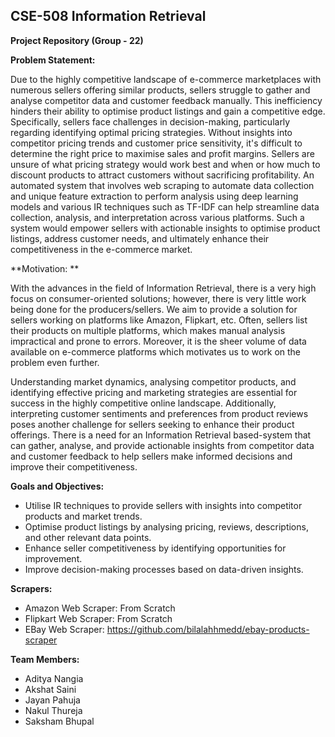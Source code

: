 CSE-508 Information Retrieval
--------------------------------------
**Project Repository (Group - 22)**

**Problem Statement:**

Due to the highly competitive landscape of e-commerce marketplaces with numerous sellers offering similar products, sellers struggle to gather and analyse competitor data and customer feedback manually. This inefficiency hinders their ability to optimise product listings and gain a competitive edge. Specifically, sellers face challenges in decision-making, particularly regarding identifying optimal pricing strategies. Without insights into competitor pricing trends and customer price sensitivity, it's difficult to determine the right price to maximise sales and profit margins. Sellers are unsure of what pricing strategy would work best and when or how much to discount products to attract customers without sacrificing profitability. An automated system that involves web scraping to automate data collection and unique feature extraction to perform analysis using deep learning models and various IR techniques such as TF-IDF can help streamline data collection, analysis, and interpretation across various platforms. Such a system would empower sellers with actionable insights to optimise product listings, address
customer needs, and ultimately enhance their competitiveness in the e-commerce market.

**Motivation: **

With the advances in the field of Information Retrieval, there is a very high focus on consumer-oriented solutions; however, there is very little work being done for the producers/sellers. We aim to provide a solution for sellers working on platforms like Amazon, Flipkart, etc. Often, sellers list their products on multiple platforms, which makes manual analysis impractical and prone to errors. Moreover, it is the sheer volume of data available on e-commerce platforms which motivates us to work on the problem even further.

Understanding market dynamics, analysing competitor products, and identifying effective pricing and marketing strategies are essential for success in the highly competitive online landscape. Additionally, interpreting customer sentiments and preferences from product reviews poses another challenge for sellers seeking to enhance their product offerings. There is a need for an Information Retrieval based-system that can gather, analyse, and provide actionable insights from competitor data and customer feedback to help sellers make informed decisions and improve their competitiveness.

**Goals and Objectives:**

- Utilise IR techniques to provide sellers with insights into competitor products and market trends.
- Optimise product listings by analysing pricing, reviews, descriptions, and other relevant data points.
- Enhance seller competitiveness by identifying opportunities for improvement.
- Improve decision-making processes based on data-driven insights.

**Scrapers:**

- Amazon Web Scraper: From Scratch
- Flipkart Web Scraper: From Scratch
- EBay Web Scraper: https://github.com/bilalahhmedd/ebay-products-scraper

**Team Members:**

- Aditya Nangia
- Akshat Saini
- Jayan Pahuja
- Nakul Thureja
- Saksham Bhupal
